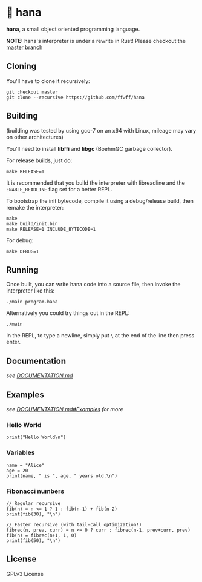 # 🌸 hana

**hana**, a small object oriented programming language.

**NOTE:** hana's interpreter is under a rewrite in Rust! Please checkout the [master branch](https://github.com/ffwff/hana/tree/master)

## Cloning

You'll have to clone it recursively:

```
git checkout master
git clone --recursive https://github.com/ffwff/hana
```

## Building

(building was tested by using gcc-7 on an x64 with Linux, mileage may vary on other architectures)

You'll need to install **libffi** and **libgc** (BoehmGC garbage collector).

For release builds, just do:

```
make RELEASE=1
```

It is recommended that you build the interpreter with libreadline and the `ENABLE_READLINE` flag set for a better REPL.

To bootstrap the init bytecode, compile it using a debug/release build, then remake the interpreter:

```
make
make build/init.bin
make RELEASE=1 INCLUDE_BYTECODE=1
```

For debug:

```
make DEBUG=1
```

## Running

Once built, you can write hana code into a source file, then invoke the interpreter like this:

```
./main program.hana
```

Alternatively you could try things out in the REPL:

```
./main
```

In the REPL, to type a newline, simply put `\` at the end of the line then press enter.

## Documentation

*see [DOCUMENTATION.md](/DOCUMENTATION.md)*

## Examples

*see [DOCUMENTATION.md#Examples](/DOCUMENTATION.md#examples) for more*

### Hello World

```
print("Hello World\n")
```

### Variables

```
name = "Alice"
age = 20
print(name, " is ", age, " years old.\n")
```

### Fibonacci numbers

```
// Regular recursive
fib(n) = n <= 1 ? 1 : fib(n-1) + fib(n-2)
print(fib(30), "\n")

// Faster recursive (with tail-call optimization!)
fibrec(n, prev, curr) = n <= 0 ? curr : fibrec(n-1, prev+curr, prev)
fib(n) = fibrec(n+1, 1, 0)
print(fib(50), "\n")
```

## License

GPLv3 License

